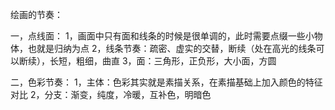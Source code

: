 绘画的节奏：

一，点线面：
        1，画面中只有面和线条的时候是很单调的，此时需要点缀一些小物体，也就是归纳为点
        2，线条节奏：疏密、虚实的交替，断续（处在高光的线条可以断续），长短，粗细，曲直
        3，面：三角形，正负形，大小面，方圆
        
二，色彩节奏：
        1，主体：色彩其实就是素描关系，在素描基础上加入颜色的特征对比
        2，分支：渐变，纯度，冷暖，互补色，明暗色
